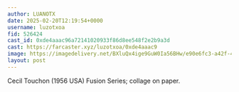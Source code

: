 ```yaml
---
author: LUANOTX
date: 2025-02-20T12:19:54+0000
username: luzotxoa
fid: 526424
cast_id: 0xde4aaac96a72141020933f86d8ee548f2e2b9a3d
cast: https://farcaster.xyz/luzotxoa/0xde4aaac9
image: https://imagedelivery.net/BXluQx4ige9GuW0Ia56BHw/e90e6fc3-a42f-405d-b075-715024c82c00/original
layout: post
---
```


Cecil Touchon (1956 USA)
Fusion Series; collage on paper.

<img src='https://imagedelivery.net/BXluQx4ige9GuW0Ia56BHw/e90e6fc3-a42f-405d-b075-715024c82c00/original' alt='' referrerpolicy='no-referrer'/>
<img src='https://imagedelivery.net/BXluQx4ige9GuW0Ia56BHw/1163e5fd-5f35-46e6-b66c-002538a25400/original' alt='' referrerpolicy='no-referrer'/>
